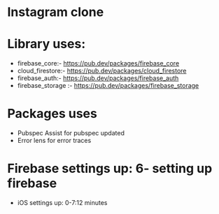 # Instagram clone

# Library uses:
- firebase_core:- https://pub.dev/packages/firebase_core
- cloud_firestore:- https://pub.dev/packages/cloud_firestore
- firebase_auth:- https://pub.dev/packages/firebase_auth
- firebase_storage :- https://pub.dev/packages/firebase_storage

# Packages uses
- Pubspec Assist for pubspec updated
- Error lens for error traces


# Firebase settings up: 6- setting up firebase
- iOS settings up: 0-7:12 minutes